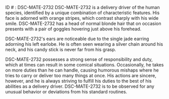 ID # : DSC-MATE-2732
DSC-MATE-2732 is a delivery driver of the human species, identified by a unique combination of characteristic features. His face is adorned with orange stripes, which contrast sharply with his wide smile. DSC-MATE-2732 has a head of normal blonde hair that on occasion presents with a pair of goggles hovering just above his forehead.

DSC-MATE-2732's ears are noticeable due to the single jade earring adorning his left earlobe. He is often seen wearing a silver chain around his neck, and his candy stick is never far from his grasp.

DSC-MATE-2732 possesses a strong sense of responsibility and duty, which at times can result in some comical situations. Occasionally, he takes on more duties than he can handle, causing humorous mishaps where he tries to carry or deliver too many things at once. His actions are sincere, however, and he is always striving to fulfill his duties to the best of his abilities as a delivery driver. DSC-MATE-2732 is to be observed for any unusual behavior or deviations from his standard routines.
